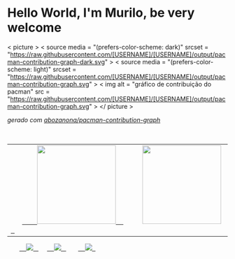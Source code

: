 ###

# Hello World, I'm Murilo, be very welcome

< picture > < source media = "(prefers-color-scheme: dark)" srcset = "https://raw.githubusercontent.com/[USERNAME]/[USERNAME]/output/pacman-contribution-graph-dark.svg" > < source media = "(prefers-color-scheme: light)" srcset = "https://raw.githubusercontent.com/[USERNAME]/[USERNAME]/output/pacman-contribution-graph.svg" > < img alt = "gráfico de contribuição do pacman" src = "https://raw.githubusercontent.com/[USERNAME]/[USERNAME]/output/pacman-contribution-graph.svg" > </ picture >
    
    
    


_gerado com [ abozanona/pacman-contribution-graph ]( https://abozanona.github.io/pacman-contribution-graph/ )_

<table>
  <tr>
    <td>
      <a href="https://github.com/murilosilvaof">
        <img height="180em" src="https://github-readme-stats.vercel.app/api?username=murilosilvaof&show_icons=true&theme=tokyonight&include_all_commits=true&count_private=true"/>
      </a>
    </td>
    <td>
      <img height="180em" src="https://github-readme-stats.vercel.app/api/top-langs/?username=murilosilvaof&layout=compact&langs_count=6&theme=tokyonight"/>
    </td>
  </tr>
</table>

<div> 
  
  <a href="https://www.instagram.com/murilosilvaof/" target="_blank">
    <img src="https://img.shields.io/badge/-Instagram-%23E4405F?style=for-the-badge&logo=instagram&logoColor=white" target="_blank">
  </a>
  
  <a href="https://www.linkedin.com/in/murilosilvaof/" target="_blank">
    <img src="https://img.shields.io/badge/-LinkedIn-%230077B5?style=for-the-badge&logo=linkedin&logoColor=white" target="_blank">
  </a> 
  
  <a href="mailto:murilosilvafrancisco49@gmail.com">
    <img src="https://img.shields.io/badge/-Gmail-%23333?style=for-the-badge&logo=gmail&logoColor=white" target="_blank">
  </a>
</div>
